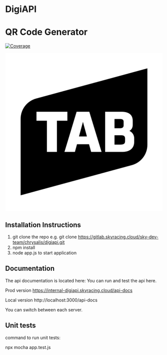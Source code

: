 # DigiAPI
# QR Code Generator

[![Coverage](https://img.shields.io/badge/coverage-95%25-brightgreen?logo=coveralls&logoColor=white)](URL_TO_YOUR_COVERAGE_REPORT)

![Alt text](images/tab-logo-white.png)

## Installation Instructions

1. git clone the repo e.g. git clone https://gitlab.skyracing.cloud/sky-dev-team/chrysalis/digiapi.git
2. npm install
3. node app.js to start application

## Documentation

The api documentation is located here:
You can run and test the api here.

Prod version
https://internal-digiapi.skyracing.cloud/api-docs

Local version
http://localhost:3000/api-docs

You can switch between each server.

## Unit tests

command to run unit tests:

npx mocha app.test.js

